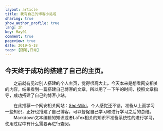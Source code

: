 ```yaml
---
layout: article
title: 我有自己的博客小站啦
sharing: true
show_author_profile: true
lang: zh
key: May01
comment: true
pageview: true
date: 2019-5-18
tags: [随笔,日常]
---
```


## 今天终于成功的搭建了自己的主页。
&emsp;&emsp;之前就有见过别人搭建的个人主页，觉得很高大上。今天本来是想看网安相关的内容，结果看到一篇搭建自己博客的文章，所以用了一下午的时间，按照文章指导，成功搭建了自己的博客小站。<br>
<!--more-->
&emsp;&emsp;在此推荐一个网安相关网站：[Sec-Wiki](https://www.sec-wiki.com/)。个人感觉还不错，准备从上面学习一些知识，正好也搭建了自己博客，可以督促自己学习和进行学习之后的总结。<br>
&emsp;&emsp;Markdown文本编辑的知识或者LaTex相关的知识不准备系统性的进行学习，使用过程中有什么需要再进行查阅。
